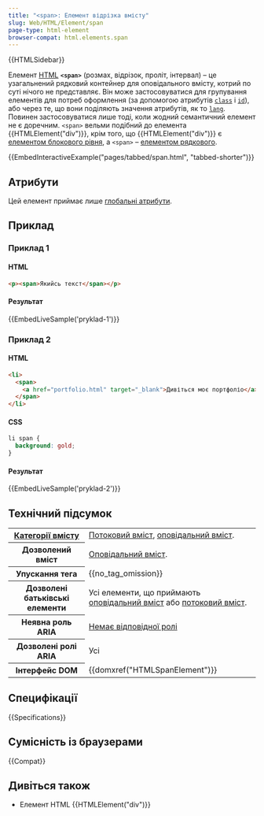 ```yaml
---
title: "<span>: Елемент відрізка вмісту"
slug: Web/HTML/Element/span
page-type: html-element
browser-compat: html.elements.span
---
```


{{HTMLSidebar}}

Елемент [HTML](/uk/docs/Web/HTML) **`<span>`** (розмах, відрізок, проліт, інтервал) – це узагальнений рядковий контейнер для оповідального вмісту, котрий по суті нічого не представляє. Він може застосовуватися для групування елементів для потреб оформлення (за допомогою атрибутів [`class`](/uk/docs/Web/HTML/Global_attributes#class) і [`id`](/uk/docs/Web/HTML/Global_attributes#id)), або через те, що вони поділяють значення атрибутів, як то [`lang`](/uk/docs/Web/HTML/Global_attributes#lang). Повинен застосовуватися лише тоді, коли жодний семантичний елемент не є доречним. `<span>` вельми подібний до елемента {{HTMLElement("div")}}, крім того, що {{HTMLElement("div")}} є [елементом блокового рівня](/uk/docs/Glossary/Block-level_content), а `<span>` – [елементом рядкового](/uk/docs/Glossary/Inline-level_content).

{{EmbedInteractiveExample("pages/tabbed/span.html", "tabbed-shorter")}}

## Атрибути

Цей елемент приймає лише [глобальні атрибути](/uk/docs/Web/HTML/Global_attributes).

## Приклад

### Приклад 1

#### HTML

```html
<p><span>Якийсь текст</span></p>
```

#### Результат

{{EmbedLiveSample('pryklad-1')}}

### Приклад 2

#### HTML

```html
<li>
  <span>
    <a href="portfolio.html" target="_blank">Дивіться моє портфоліо</a>
  </span>
</li>
```

#### CSS

```css
li span {
  background: gold;
}
```

#### Результат

{{EmbedLiveSample('pryklad-2')}}

## Технічний підсумок

<table class="properties">
  <tbody>
    <tr>
      <th scope="row">
        <a href="/uk/docs/Web/HTML/Content_categories"
          >Категорії вмісту</a
        >
      </th>
      <td>
        <a href="/uk/docs/Web/HTML/Content_categories#potokovyi-vmist"
          >Потоковий вміст</a
        >,
        <a href="/uk/docs/Web/HTML/Content_categories#opovidalnyi-vmist"
          >оповідальний вміст</a
        >.
      </td>
    </tr>
    <tr>
      <th scope="row">Дозволений вміст</th>
      <td>
        <a href="/uk/docs/Web/HTML/Content_categories#opovidalnyi-vmist"
          >Оповідальний вміст</a
        >.
      </td>
    </tr>
    <tr>
      <th scope="row">Упускання тега</th>
      <td>{{no_tag_omission}}</td>
    </tr>
    <tr>
      <th scope="row">Дозволені батьківські елементи</th>
      <td>
        Усі елементи, що приймають
        <a href="/uk/docs/Web/HTML/Content_categories#opovidalnyi-vmist"
          >оповідальний вміст</a
        > або
        <a href="/uk/docs/Web/HTML/Content_categories#potokovyi-vmist"
          >потоковий вміст</a
        >.
      </td>
    </tr>
    <tr>
      <th scope="row">Неявна роль ARIA</th>
      <td>
        <a href="https://www.w3.org/TR/html-aria/#dfn-no-corresponding-role"
          >Немає відповідної ролі</a
        >
      </td>
    </tr>
    <tr>
      <th scope="row">Дозволені ролі ARIA</th>
      <td>Усі</td>
    </tr>
    <tr>
      <th scope="row">Інтерфейс DOM</th>
      <td>
        {{domxref("HTMLSpanElement")}}
      </td>
    </tr>
  </tbody>
</table>

## Специфікації

{{Specifications}}

## Сумісність із браузерами

{{Compat}}

## Дивіться також

- Елемент HTML {{HTMLElement("div")}}

